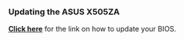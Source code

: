 ### Updating the ASUS X505ZA

[**Click here**](https://www.asus.com/uk/support/FAQ/1008859/) for the link on how to update your BIOS.